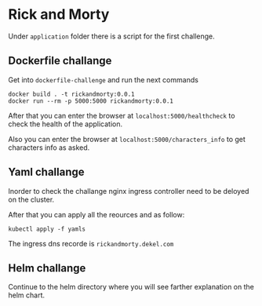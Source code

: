 # Rick and Morty

Under `application` folder there is a script for the first challenge.

## Dockerfile challange

Get into `dockerfile-challenge` and run the next commands

```console
docker build . -t rickandmorty:0.0.1
docker run --rm -p 5000:5000 rickandmorty:0.0.1
```

After that you can enter the browser at `localhost:5000/healthcheck` to check the health of the application.

Also you can enter the browser at `localhost:5000/characters_info` to get characters info as asked. 

## Yaml challange

Inorder to check the challange nginx ingress controller need to be deloyed on the cluster. 

After that you can apply all the reources and as follow:

```console
kubectl apply -f yamls
```

The ingress dns recorde is `rickandmorty.dekel.com`

## Helm challange

Continue to the helm directory where you will see farther explanation on the helm chart.

